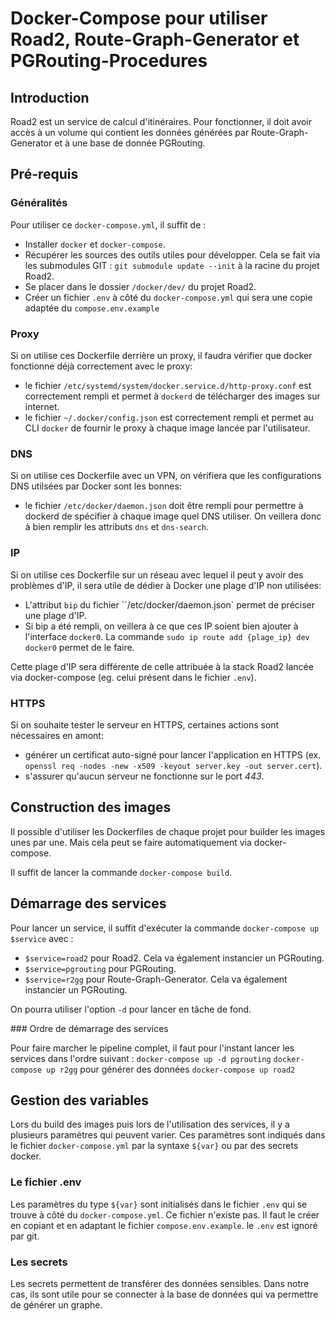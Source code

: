# Docker-Compose pour utiliser Road2, Route-Graph-Generator et PGRouting-Procedures

## Introduction

Road2 est un service de calcul d'itinéraires. Pour fonctionner, il doit avoir accès à un volume qui contient les données générées par Route-Graph-Generator et à une base de donnée PGRouting.

## Pré-requis

### Généralités 

Pour utiliser ce `docker-compose.yml`, il suffit de :
- Installer `docker` et `docker-compose`.
- Récupérer les sources des outils utiles pour développer. Cela se fait via les submodules GIT : `git submodule update --init` à la racine du projet Road2.
- Se placer dans le dossier `/docker/dev/` du projet Road2.
- Créer un fichier `.env` à côté du `docker-compose.yml` qui sera une copie adaptée du `compose.env.example`

### Proxy
Si on utilise ces Dockerfile derrière un proxy, il faudra vérifier que docker fonctionne déjà correctement avec le proxy:
- le fichier `/etc/systemd/system/docker.service.d/http-proxy.conf` est correctement rempli et permet à `dockerd` de télécharger des images sur internet. 
- le fichier `~/.docker/config.json` est correctement rempli et permet au CLI `docker` de fournir le proxy à chaque image lancée par l'utilisateur.

### DNS 
Si on utilise ces Dockerfile avec un VPN, on vérifiera que les configurations DNS utilsées par Docker sont les bonnes: 
- le fichier `/etc/docker/daemon.json` doit être rempli pour permettre à dockerd de spécifier à chaque image quel DNS utiliser. On veillera donc à bien remplir les attributs `dns` et `dns-search`.

### IP 
Si on utilise ces Dockerfile sur un réseau avec lequel il peut y avoir des problèmes d'IP, il sera utile de dédier à Docker une plage d'IP non utilisées:
- L'attribut `bip` du fichier ``/etc/docker/daemon.json` permet de préciser une plage d'IP. 
- Si bip a été rempli, on veillera à ce que ces IP soient bien ajouter à l'interface `docker0`. La commande `sudo ip route add {plage_ip} dev docker0` permet de le faire. 

Cette plage d'IP sera différente de celle attribuée à la stack Road2 lancée via docker-compose (eg. celui présent dans le fichier `.env`). 

### HTTPS
Si on souhaite tester le serveur en HTTPS, certaines actions sont nécessaires en amont: 
- générer un certificat auto-signé pour lancer l'application en HTTPS (ex. `openssl req -nodes -new -x509 -keyout server.key -out server.cert`).
- s'assurer qu'aucun serveur ne fonctionne sur le port *443*.

## Construction des images

Il possible d'utiliser les Dockerfiles de chaque projet pour builder les images unes par une. Mais cela peut se faire automatiquement via docker-compose.

Il suffit de lancer la commande `docker-compose build`.

## Démarrage des services

Pour lancer un service, il suffit d'exécuter la commande `docker-compose up $service` avec :
- `$service=road2` pour Road2. Cela va également instancier un PGRouting.
- `$service=pgrouting` pour PGRouting.
- `$service=r2gg` pour Route-Graph-Generator. Cela va également instancier un PGRouting.

On pourra utiliser l'option `-d` pour lancer en tâche de fond.

### Ordre de démarrage des services

Pour faire marcher le pipeline complet, il faut pour l'instant lancer les services dans l'ordre suivant :
`docker-compose up -d pgrouting`
`docker-compose up r2gg` pour générer des données
`docker-compose up road2`

## Gestion des variables

Lors du build des images puis lors de l'utilisation des services, il y a plusieurs paramètres qui peuvent varier. Ces paramètres sont indiqués dans le fichier `docker-compose.yml` par la syntaxe `${var}` ou par des secrets docker.

### Le fichier .env

Les paramètres du type `${var}` sont initialisés dans le fichier `.env` qui se trouve à côté du `docker-compose.yml`. Ce fichier n'existe pas. Il faut le créer en copiant et en adaptant le fichier `compose.env.example`. le `.env` est ignoré par git.

### Les secrets

Les secrets permettent de transférer des données sensibles. Dans notre cas, ils sont utile pour se connecter à la base de données qui va permettre de générer un graphe. 
